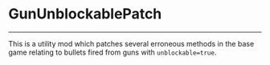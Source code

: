 # GunUnblockablePatch
------------------

This is a utility mod which patches several erroneous methods in the base game relating to bullets fired from guns with `unblockable=true`.

